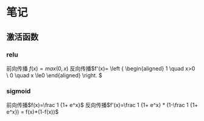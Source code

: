 # 笔记

## 激活函数
### relu
前向传播 $f(x)=max(0,x)$
反向传播$f'(x)=
\left \{
        \begin{aligned}
            1 \quad x>0 \\
            0 \quad x \le0
        \end{aligned}
\right.
$  
### sigmoid
前向传播$f(x)=\frac 1 {1+ e^x}$
反向传播$f'(x)=\frac 1 {1+ e^x} * (1-\frac 1 {1+ e^x}) = f(x)*(1-f(x))$
